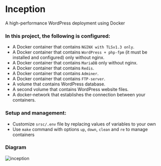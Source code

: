 # Inception

A high-performance WordPress deployment using Docker

### In this project, the following is configured:
- A Docker container that contains `NGINX with TLSv1.3 only`.
- A Docker container that contains `WordPress + php-fpm` (it must be installed and configured) only without nginx.
- A Docker container that contains `MariaDB` only without nginx.
- A Docker container that contains `Redis`.
- A Docker container that contains `Adminer`.
- A Docker container that contains `FTP-server`.
- A volume that contains WordPress database.
- A second volume that contains WordPress website files.
- A docker-network that establishes the connection between your containers.

### Setup and management:
- Customize `srsc/.env` file by replacing values of variables to your own
- Use `make` command with options `up`, `down`, `clean` and `re` to manage containers

### Diagram
![inception](https://user-images.githubusercontent.com/76536030/200580975-35854dc2-212c-4cb5-a111-4b8f5d01d5e7.png)
